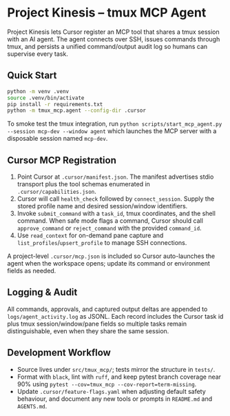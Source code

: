 # Project Kinesis – tmux MCP Agent

Project Kinesis lets Cursor register an MCP tool that shares a tmux session with an AI agent. The agent connects over SSH, issues commands through tmux, and persists a unified command/output audit log so humans can supervise every task.

## Quick Start

```bash
python -m venv .venv
source .venv/bin/activate
pip install -r requirements.txt
python -m tmux_mcp.agent --config-dir .cursor
```

To smoke test the tmux integration, run `python scripts/start_mcp_agent.py --session mcp-dev --window agent` which launches the MCP server with a disposable session named `mcp-dev`.

## Cursor MCP Registration

1. Point Cursor at `.cursor/manifest.json`. The manifest advertises stdio transport plus the tool schemas enumerated in `.cursor/capabilities.json`.
2. Cursor will call `health_check` followed by `connect_session`. Supply the stored profile name and desired session/window identifiers.
3. Invoke `submit_command` with a `task_id`, tmux coordinates, and the shell command. When safe mode flags a command, Cursor should call `approve_command` or `reject_command` with the provided `command_id`.
4. Use `read_context` for on-demand pane capture and `list_profiles`/`upsert_profile` to manage SSH connections.

A project-level `.cursor/mcp.json` is included so Cursor auto-launches the agent when the workspace opens; update its command or environment fields as needed.

## Logging & Audit

All commands, approvals, and captured output deltas are appended to `logs/agent_activity.log` as JSONL. Each record includes the Cursor task id plus tmux session/window/pane fields so multiple tasks remain distinguishable, even when they share the same session.

## Development Workflow

- Source lives under `src/tmux_mcp/`; tests mirror the structure in `tests/`.
- Format with `black`, lint with `ruff`, and keep pytest branch coverage near 90% using `pytest --cov=tmux_mcp --cov-report=term-missing`.
- Update `.cursor/feature-flags.yaml` when adjusting default safety behaviour, and document any new tools or prompts in `README.md` and `AGENTS.md`.
